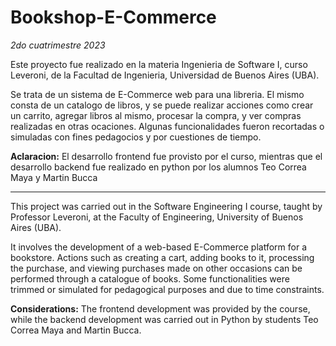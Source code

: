 # Bookshop-E-Commerce

*2do cuatrimestre 2023*

Este proyecto fue realizado en la materia Ingenieria de Software I, curso Leveroni, de la Facultad de Ingenieria, Universidad de Buenos Aires (UBA).

Se trata de un sistema de E-Commerce web para una libreria. El mismo consta de un catalogo de libros, y se puede realizar acciones como crear un carrito, agregar libros al mismo, procesar la compra, y ver compras realizadas en otras ocaciones. Algunas funcionalidades fueron recortadas o simuladas con fines pedagocios y por cuestiones de tiempo.

**Aclaracion:** El desarrollo frontend fue provisto por el curso, mientras que el desarrollo backend fue realizado en python por los alumnos Teo Correa Maya y Martin Bucca

___

This project was carried out in the Software Engineering I course, taught by Professor Leveroni, at the Faculty of Engineering, University of Buenos Aires (UBA).

It involves the development of a web-based E-Commerce platform for a bookstore. Actions such as creating a cart, adding books to it, processing the purchase, and viewing purchases made on other occasions can be performed through a catalogue of books. Some functionalities were trimmed or simulated for pedagogical purposes and due to time constraints.

**Considerations:** The frontend development was provided by the course, while the backend development was carried out in Python by students Teo Correa Maya and Martin Bucca.
